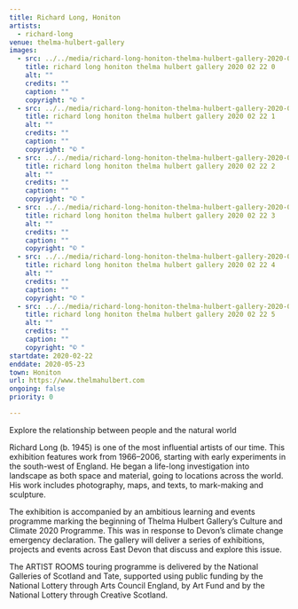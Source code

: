 ```yaml
---
title: Richard Long, Honiton
artists:
  - richard-long
venue: thelma-hulbert-gallery
images:
  - src: ../../media/richard-long-honiton-thelma-hulbert-gallery-2020-02-22-0.webp
    title: richard long honiton thelma hulbert gallery 2020 02 22 0
    alt: ""
    credits: ""
    caption: ""
    copyright: "© "
  - src: ../../media/richard-long-honiton-thelma-hulbert-gallery-2020-02-22-1.webp
    title: richard long honiton thelma hulbert gallery 2020 02 22 1
    alt: ""
    credits: ""
    caption: ""
    copyright: "© "
  - src: ../../media/richard-long-honiton-thelma-hulbert-gallery-2020-02-22-2.webp
    title: richard long honiton thelma hulbert gallery 2020 02 22 2
    alt: ""
    credits: ""
    caption: ""
    copyright: "© "
  - src: ../../media/richard-long-honiton-thelma-hulbert-gallery-2020-02-22-3.webp
    title: richard long honiton thelma hulbert gallery 2020 02 22 3
    alt: ""
    credits: ""
    caption: ""
    copyright: "© "
  - src: ../../media/richard-long-honiton-thelma-hulbert-gallery-2020-02-22-4.webp
    title: richard long honiton thelma hulbert gallery 2020 02 22 4
    alt: ""
    credits: ""
    caption: ""
    copyright: "© "
  - src: ../../media/richard-long-honiton-thelma-hulbert-gallery-2020-02-22-5.webp
    title: richard long honiton thelma hulbert gallery 2020 02 22 5
    alt: ""
    credits: ""
    caption: ""
    copyright: "© "
startdate: 2020-02-22
enddate: 2020-05-23
town: Honiton
url: https://www.thelmahulbert.com
ongoing: false
priority: 0

---
```


Explore the relationship between people and the natural world

Richard Long (b. 1945) is one of the most influential artists of our time. This exhibition features work from 1966–2006, starting with early experiments in the south-west of England. He began a life-long investigation into landscape as both space and material, going to locations across the world. His work includes photography, maps, and texts, to mark-making and sculpture.

The exhibition is accompanied by an ambitious learning and events programme marking the beginning of Thelma Hulbert Gallery’s Culture and Climate 2020 Programme. This was in response to Devon’s climate change emergency declaration. The gallery will deliver a series of exhibitions, projects and events across East Devon that discuss and explore this issue.

The ARTIST ROOMS touring programme is delivered by the National Galleries of Scotland and Tate, supported using public funding by the National Lottery through Arts Council England, by Art Fund and by the National Lottery through Creative Scotland.
